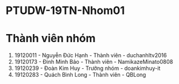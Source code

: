# PTUDW-19TN-Nhom01
# Thành viên nhóm
1. 19120011 - Nguyễn Đức Hạnh - Thành viên - duchanhltv2016
2. 19120173 - Đinh Minh Bảo - Thành viên - NamikazeMinato0808
3. 19120239 - Đoàn Kim Huy - Trưởng nhóm - doankimhuy-it
4. 19120283 - Quách Bình Long - Thành viên - QBLong
